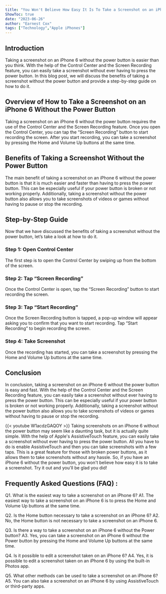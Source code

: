 ```yaml
---
title: "You Won't Believe How Easy It Is To Take a Screenshot on an iPhone 6 Without the Power Button!"
ShowToc: true 
date: "2023-06-26"
author: "Earnest Cox" 
tags: ["Technology","Apple iPhones"]
---
```

## Introduction
Taking a screenshot on an iPhone 6 without the power button is easier than you think. With the help of the Control Center and the Screen Recording feature, you can easily take a screenshot without ever having to press the power button. In this blog post, we will discuss the benefits of taking a screenshot without the power button and provide a step-by-step guide on how to do it.

## Overview of How to Take a Screenshot on an iPhone 6 Without the Power Button
Taking a screenshot on an iPhone 6 without the power button requires the use of the Control Center and the Screen Recording feature. Once you open the Control Center, you can tap the “Screen Recording” button to start recording the screen. After you start recording, you can take a screenshot by pressing the Home and Volume Up buttons at the same time.

## Benefits of Taking a Screenshot Without the Power Button
The main benefit of taking a screenshot on an iPhone 6 without the power button is that it is much easier and faster than having to press the power button. This can be especially useful if your power button is broken or not working properly. Additionally, taking a screenshot without the power button also allows you to take screenshots of videos or games without having to pause or stop the recording.

## Step-by-Step Guide
Now that we have discussed the benefits of taking a screenshot without the power button, let’s take a look at how to do it. 

### Step 1: Open Control Center
The first step is to open the Control Center by swiping up from the bottom of the screen.

### Step 2: Tap “Screen Recording”
Once the Control Center is open, tap the “Screen Recording” button to start recording the screen.

### Step 3: Tap “Start Recording”
Once the Screen Recording button is tapped, a pop-up window will appear asking you to confirm that you want to start recording. Tap “Start Recording” to begin recording the screen.

### Step 4: Take Screenshot
Once the recording has started, you can take a screenshot by pressing the Home and Volume Up buttons at the same time.

## Conclusion
In conclusion, taking a screenshot on an iPhone 6 without the power button is easy and fast. With the help of the Control Center and the Screen Recording feature, you can easily take a screenshot without ever having to press the power button. This can be especially useful if your power button is broken or not working properly. Additionally, taking a screenshot without the power button also allows you to take screenshots of videos or games without having to pause or stop the recording.

{{< youtube W1acdzGAQOY >}} 
Taking screenshots on an iPhone 6 without the power button may seem like a daunting task, but it is actually quite simple. With the help of Apple's AssistiveTouch feature, you can easily take a screenshot without ever having to press the power button. All you have to do is enable AssistiveTouch and then you can take screenshots with a few taps. This is a great feature for those with broken power buttons, as it allows them to take screenshots without any hassle. So, if you have an iPhone 6 without the power button, you won't believe how easy it is to take a screenshot. Try it out and you'll be glad you did!

## Frequently Asked Questions (FAQ) :
Q1. What is the easiest way to take a screenshot on an iPhone 6? 
A1. The easiest way to take a screenshot on an iPhone 6 is to press the Home and Volume Up buttons at the same time.

Q2. Is the Home button necessary to take a screenshot on an iPhone 6?
A2. No, the Home button is not necessary to take a screenshot on an iPhone 6.

Q3. Is there a way to take a screenshot on an iPhone 6 without the Power button?
A3. Yes, you can take a screenshot on an iPhone 6 without the Power button by pressing the Home and Volume Up buttons at the same time.

Q4. Is it possible to edit a screenshot taken on an iPhone 6?
A4. Yes, it is possible to edit a screenshot taken on an iPhone 6 by using the built-in Photos app.

Q5. What other methods can be used to take a screenshot on an iPhone 6?
A5. You can also take a screenshot on an iPhone 6 by using AssistiveTouch or third-party apps.


